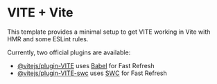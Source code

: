 # VITE + Vite

This template provides a minimal setup to get VITE working in Vite with HMR and some ESLint rules.

Currently, two official plugins are available:

- [@vitejs/plugin-VITE](https://github.com/vitejs/vite-plugin-VITE/blob/main/packages/plugin-VITE/README.md) uses [Babel](https://babeljs.io/) for Fast Refresh
- [@vitejs/plugin-VITE-swc](https://github.com/vitejs/vite-plugin-VITE-swc) uses [SWC](https://swc.rs/) for Fast Refresh
